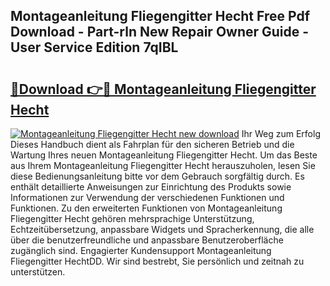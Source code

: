 ## Montageanleitung Fliegengitter Hecht Free Pdf Download - Part-rln New Repair Owner Guide - User Service Edition 7qIBL

# <h2><a href="http://df6yli.blite.top/?on=Montageanleitung+Fliegengitter+Hecht">🔗Download 👉🔴 Montageanleitung Fliegengitter Hecht</a></h2>

[![Montageanleitung Fliegengitter Hecht new download](https://i.imgur.com/lujVjoI.png)](http://df6yli.blite.top/?on=Montageanleitung+Fliegengitter+Hecht)
Ihr Weg zum Erfolg Dieses Handbuch dient als Fahrplan für den sicheren Betrieb und die Wartung Ihres neuen Montageanleitung Fliegengitter Hecht. Um das Beste aus Ihrem Montageanleitung Fliegengitter Hecht herauszuholen, lesen Sie diese Bedienungsanleitung bitte vor dem Gebrauch sorgfältig durch. Es enthält detaillierte Anweisungen zur Einrichtung des Produkts sowie Informationen zur Verwendung der verschiedenen Funktionen und Funktionen. Zu den erweiterten Funktionen von Montageanleitung Fliegengitter Hecht gehören mehrsprachige Unterstützung, Echtzeitübersetzung, anpassbare Widgets und Spracherkennung, die alle über die benutzerfreundliche und anpassbare Benutzeroberfläche zugänglich sind. Engagierter Kundensupport Montageanleitung Fliegengitter HechtDD. Wir sind bestrebt, Sie persönlich und zeitnah zu unterstützen.
